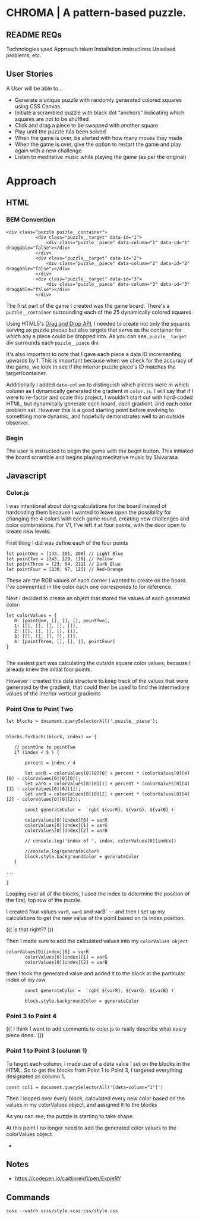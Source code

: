# CHROMA | A pattern-based puzzle.


## README REQs

Technologies used
Approach taken
Installation instructions
Unsolved problems, etc.


## User Stories

A User will be able to...
- Generate a unique puzzle with randomly generated colored squares using CSS Canvas
- Initiate a scrambled puzzle with black dot "anchors" indicating which squares are not to be shuffled
- Click and drag a piece to be swapped with another square
- Play until the puzzle has been solved
- When the game is over, be alerted with how many moves they made 
- When the game is over, give the option to restart the game and play again with a new challenge
- Listen to meditative music while playing the game (as per the original)



# Approach

## HTML
### BEM Convention


```
<div class="puzzle puzzle__container">
           <div class="puzzle__target" data-id="1">
               <div class="puzzle__piece" data-column="1" data-id="1" draggable="false"></div>
           </div>
           <div class="puzzle__target" data-id="2">
               <div class="puzzle__piece" data-column="2" data-id="2" draggable="false"></div>
           </div>
           <div class="puzzle__target" data-id="3">
               <div class="puzzle__piece" data-column="3" data-id="3" draggable="false"></div>
           </div>
```

The first part of the game I created was the game board. There's a `puzzle__container` surrounding each of the 25 dynamically colored squares.

Using HTML5's [Drag and Drop API](https://developer.mozilla.org/en-US/docs/Web/API/HTML_Drag_and_Drop_API), I needed to create not only the squares serving as puzzle pieces but also targets that serve as the container for which any a piece could be dropped into. As you can see, `puzzle__target` div surrounds each `puzzle__piece` div.

It's also important to note that I gave each piece a data ID incrementing upwards by 1. This is important because when we check for the accuracy of the game, we look to see if the interior puzzle piece's ID matches the target/container.

Additionally I added `data-column` to distinguish which pieces were in which column as I dynamically generated the gradient in `color.js`. I will say that if I were to re-factor and scale this project, I wouldn't start out with hard-coded HTML, but dynamically generate each board, each gradient, and each color problem set. However this is a good starting point before evolving to something more dynamic, and hopefully demonstrates well to an outside observer.


### Begin

The user is instructed to begin the game with the begin button. This initiated the board scramble and begins playing meditative music by Shivarasa.



## Javascript
### Color.js


I was intentional about doing calculations for the board instead of hardcoding them because I wanted to leave open the possibility for changing the 4 colors with each game round, creating new challenges and color combinations. For V1, I've left it at four points, with the door open to create new levels.

First thing I did was define each of the four points

```
let pointOne = [143, 201, 200] // Light Blue
let pointTwo = [243, 229, 118] // Yellow
let pointThree = [23, 54, 211] // Dark Blue
let pointFour = [230, 97, 125] // Red-Orange
```

These are the RGB values of each corner I wanted to create on the board. I've commented in the color each one corresponds to for reference.

Next I decided to create an object that stored the values of each generated color:

```
let colorValues = {
   0: [pointOne, [], [], [], pointTwo],
   1: [[], [], [], [], []],
   2: [[], [], [], [], []],
   3: [[], [], [], [], []],
   4: [pointThree, [], [], [], pointFour]
}
 
```

The easiest part was calculating the outside square color values, because I already knew the initial four points.


However I created this data structure to keep track of the values that were generated by the gradient, that could then be used to find the intermediary values of the interior vertical gradients

### Point One to Point Two 

```
let blocks = document.querySelectorAll('.puzzle__piece');


blocks.forEach((block, index) => {

   // pointOne to pointTwo
   if (index < 5 ) {

       percent = index / 4
  
       let varR = colorValues[0][0][0] + percent * (colorValues[0][4][0] - colorValues[0][0][0]);
       let varG = colorValues[0][0][1] + percent * (colorValues[0][4][1] - colorValues[0][0][1]);
       let varB = colorValues[0][0][2] + percent * (colorValues[0][4][2] - colorValues[0][0][2]);

       const generateColor =  `rgb( ${varR}, ${varG}, ${varB} )`
  
       colorValues[0][index][0] = varR
       colorValues[0][index][1] = varG
       colorValues[0][index][2] = varB

       // console.log('index of ', index, colorValues[0][index])

       //console.log(generateColor)
       block.style.backgroundColor = generateColor
   }

...

}
```



Looping over all of the blocks, I used the index to determine the position of the first, top row of the puzzle. 

I created four values `varR`, `varG` and varB` -- and then I set up my calculations to get the new value of the point based on its index position.

((( is that right?? )))

Then I made sure to add the calculated values into my `colorValues object`

```
colorValues[0][index][0] = varR
       colorValues[0][index][1] = varG
       colorValues[0][index][2] = varB
```

then I took the generated value and added it to the block at the particular index of my row.

```
       const generateColor =  `rgb( ${varR}, ${varG}, ${varB} )`
 
       block.style.backgroundColor = generateColor
```

### Point 3 to Point 4

((( I think I want to add comments to color.js to really describe what every piece does...)))


### Point 1 to Point 3 (column 1)

To target each column, I made use of a data value I set on the blocks in the HTML. So to get the blocks from Point 1 to Point 3, I targeted everything designated as column 1.

`const col1 = document.querySelectorAll('[data-column="1"]')`

Then I looped over every block, calculated every new color based on the values in my colorValues object, and assigned it to the blocks

As you can see, the puzzle is starting to take shape.

At this point I no longer need to add the generated color values to the colorValues object. 




-

## Notes
- https://codepen.io/caitlinreid1/pen/ExpjeRY

## Commands

`sass --watch scss/style.scss:css/style.css`





